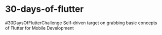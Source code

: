 # 30-days-of-flutter
#30DaysOfFlutterChallenge Self-driven target on grabbing basic concepts of Flutter for Mobile Development
